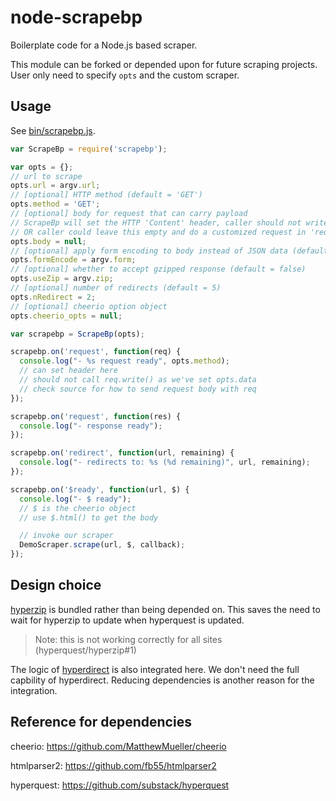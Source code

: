 # node-scrapebp

Boilerplate code for a Node.js based scraper.

This module can be forked or depended upon for future scraping projects.
User only need to specify `opts` and the custom scraper.

## Usage

See [bin/scrapebp.js](bin/scrapebp.js).

```javascript
var ScrapeBp = require('scrapebp');

var opts = {};
// url to scrape
opts.url = argv.url;
// [optional] HTTP method (default = 'GET')
opts.method = 'GET';
// [optional] body for request that can carry payload
// ScrapeBp will set the HTTP 'Content' header, caller should not write to request stream
// OR caller could leave this empty and do a customized request in 'request' event
opts.body = null;
// [optional] apply form encoding to body instead of JSON data (default = false)
opts.formEncode = argv.form;
// [optional] whether to accept gzipped response (default = false)
opts.useZip = argv.zip;
// [optional] number of redirects (default = 5)
opts.nRedirect = 2;
// [optional] cheerio option object
opts.cheerio_opts = null;

var scrapebp = ScrapeBp(opts);

scrapebp.on('request', function(req) {
  console.log("- %s request ready", opts.method);
  // can set header here
  // should not call req.write() as we've set opts.data
  // check source for how to send request body with req
});

scrapebp.on('request', function(res) {
  console.log("- response ready");
});

scrapebp.on('redirect', function(url, remaining) {
  console.log("- redirects to: %s (%d remaining)", url, remaining);
});

scrapebp.on('$ready', function(url, $) {
  console.log("- $ ready");
  // $ is the cheerio object
  // use $.html() to get the body

  // invoke our scraper
  DemoScraper.scrape(url, $, callback);
});
```

## Design choice

[hyperzip](https://github.com/hyperquest/hyperzip) is bundled rather than being depended on. This saves the need to wait for hyperzip to update when hyperquest is updated.
> Note: this is not working correctly for all sites (hyperquest/hyperzip#1)

The logic of [hyperdirect](https://github.com/hyperquest/hyperdirect) is also integrated here. We don't need the full capbility of hyperdirect. Reducing dependencies is another reason for the integration.

## Reference for dependencies 

cheerio:     https://github.com/MatthewMueller/cheerio

htmlparser2: https://github.com/fb55/htmlparser2

hyperquest:  https://github.com/substack/hyperquest
